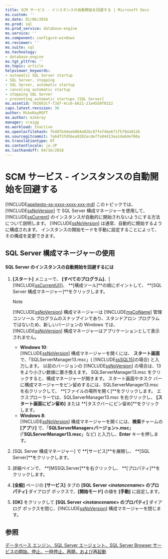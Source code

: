 ```yaml
---
title: SCM サービス - インスタンスの自動開始を回避する | Microsoft Docs
ms.custom: ''
ms.date: 01/06/2016
ms.prod: sql
ms.prod_service: database-engine
ms.service: ''
ms.component: configure-windows
ms.reviewer: ''
ms.suite: sql
ms.technology:
- database-engine
ms.tgt_pltfrm: ''
ms.topic: article
helpviewer_keywords:
- automatic SQL Server startup
- SQL Server, stopping
- SQL Server, automatic startup
- canceling automatic startup
- stopping SQL Server
- preventing automatic startups [SQL Server]
ms.assetid: 782663cf-f3d7-4cc6-b621-21e4550f0322
caps.latest.revision: 36
author: MikeRayMSFT
ms.author: mikeray
manager: craigg
ms.workload: Inactive
ms.openlocfilehash: fb487b44eeb804e02bc87fe74be6f1f579da9126
ms.sourcegitcommit: 7a6df3fd5bea9282ecdeffa94d13ea1da6def80a
ms.translationtype: HT
ms.contentlocale: ja-JP
ms.lasthandoff: 04/16/2018
---
```

# <a name="scm-services---prevent-automatic-startup-of-an-instance"></a>SCM サービス - インスタンスの自動開始を回避する
[!INCLUDE[appliesto-ss-xxxx-xxxx-xxx-md](../../includes/appliesto-ss-xxxx-xxxx-xxx-md.md)]
  このトピックでは、 [!INCLUDE[ssNoVersion](../../includes/ssnoversion-md.md)] で SQL Server 構成マネージャーを使用して、 [!INCLUDE[ssCurrent](../../includes/sscurrent-md.md)] のインスタンスが自動的に開始されないようにする方法について説明します。 [!INCLUDE[ssNoVersion](../../includes/ssnoversion-md.md)] は通常、自動的に開始するように構成されます。 インスタンスの開始モードを手動に設定することによって、その構成を変更できます。  
  
##  <a name="SSMSProcedure"></a> SQL Server 構成マネージャーの使用  
  
#### <a name="to-prevent-automatic-startup-of-an-instance-of-sql-server"></a>SQL Server のインスタンスの自動開始を回避するには  
  
1.  **[スタート]** メニューで、 **[すべてのプログラム]**、[ [!INCLUDE[ssCurrentUI](../../includes/sscurrentui-md.md)]]、 **[構成ツール]**の順にポイントして、 **[SQL Server 構成マネージャー]**をクリックします。  
  
    > [!NOTE]  
    >  [!INCLUDE[ssNoVersion](../../includes/ssnoversion-md.md)] 構成マネージャーは [!INCLUDE[msCoName](../../includes/msconame-md.md)] 管理コンソール プログラムのスナップインであり、スタンドアロン プログラムではないため、新しいバージョンの Windows では、 [!INCLUDE[ssNoVersion](../../includes/ssnoversion-md.md)] 構成マネージャーはアプリケーションとして表示されません。  
    >   
    >  -   **Windows 10**:  
    >          [!INCLUDE[ssNoVersion](../../includes/ssnoversion-md.md)] 構成マネージャーを開くには、 **スタート画面**で、「SQLServerManager13.msc」( [!INCLUDE[ssSQL15](../../includes/sssql15-md.md)]の場合) と入力します。 以前のバージョンの [!INCLUDE[ssNoVersion](../../includes/ssnoversion-md.md)] の場合は、13 をより小さい数値に置き換えます。 SQLServerManager13.msc をクリックすると、構成マネージャーが開きます。 スタート画面やタスク バーに構成マネージャーをピン留めするには、SQLServerManager13.msc を右クリックして、 **[ファイルの場所を開く]**をクリックします。 エクスプローラーでは、SQLServerManager13.msc を右クリックし、 **[スタート画面にピン留め]** または **[タスクバーにピン留め]**をクリックします。  
    > -   **Windows 8**:  
    >          [!INCLUDE[ssNoVersion](../../includes/ssnoversion-md.md)] 構成マネージャーを開くには、**検索**チャームの **[アプリ]** で、「**SQLServerManager\<バージョン>.msc**」(「**SQLServerManager13.msc**」など) と入力し、**Enter** キーを押します。  
  
2.  [SQL Server 構成マネージャー] で **[サービス]**を展開し、 **[SQL Server]**をクリックします。  
  
3.  詳細ペインで、 **[MSSQLServer]**を右クリックし、 **[プロパティ]**をクリックします。  
  
4.  **[全般]** ページの **[サービス]** タブの **[SQL Server \<***instancename***> のプロパティ]** ダイアログ ボックスで、**[開始モード]** の値を **[手動]** に設定します。  
  
5.  **[OK]** をクリックして **[SQL Server \<***instancename***> のプロパティ]** ダイアログ ボックスを閉じ、[!INCLUDE[ssNoVersion](../../includes/ssnoversion-md.md)] 構成マネージャーを閉じます。  
  
## <a name="see-also"></a>参照  
 [データベース エンジン、SQL Server エージェント、SQL Server Browser サービスの開始、停止、一時停止、再開、および再起動](../../database-engine/configure-windows/start-stop-pause-resume-restart-sql-server-services.md)  
  
  
